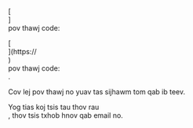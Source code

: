 [<br host>] <br action> pov thawj code: <br code>

[<br host>](https://<br host>) <br action> pov thawj code: <br code>.

Cov lej pov thawj no yuav tas sijhawm tom qab ib teev.

Yog tias koj tsis tau thov rau <br action>, thov tsis txhob hnov ​​qab email no.
